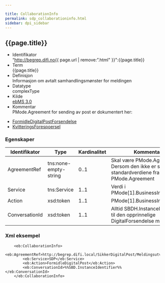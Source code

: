 ```yaml
---

title: CollaborationInfo  
permalink: sdp_collaborationinfo.html
sidebar: dpi_sidebar
---
```


## {{page.title}}

  - Identifikator  
    “http://begrep.difi.no{{ page.url | remove:”.html"
    }}":{{page.title}}
  - Term  
    {{page.title}}
  - Definisjon  
    Informasjon om avtalt samhandlingsmønster for meldingen
  - Datatype  
    complexType
  - Kilde  
    [ebMS 3.0](http://docs.oasis-open.org/ebxml-msg/ebms/v3.0/core/ebms-header-3_0-200704.xsd)
  - Kommentar  
    PMode.Agreement for sending av post er dokumentert her:

<!-- end list -->

  - [FormidleDigitalPostForsendelse](sdp_formidledigitalpostforsendelse.html)
  - [KvitteringsForespoersel](sdp_kvitteringsforspoersel.html)

### Egenskaper

| Identifikator | Type | Kardinalitet | Kommentar |
| --- | --- | --- | --- |
| AgreementRef | tns:none-empty-string | 0..1 | Skal være PMode.Agreement. Dersom den ikke er satt brukes standardverdiene fra PMode.Agreement |
| Service | tns:Service | 1..1 | Verdi i PMode\[1\].BusinessInfo.Service |
| Action | xsd:token | 1..1 | PMode\[1\].BusinessInfo.Action |
| ConversationId | xsd:token | 1..1 | Alltid SBDH.InstanceIdentifiser til den opprinnelige DigitalForsendelse meldingen |

### Xml eksempel

``` 
    <eb:CollaborationInfo>
        <eb:AgreementRef>http://begrep.difi.local/SikkerDigitalPost/Meldingsutveksling/FormidleDigitalPostForsendelse</eb:AgreementRef>
        <eb:Service>SDP</eb:Service>
        <eb:Action>FormidleDigitalPost</eb:Action>
        <eb:ConversationId>%%SBD.InstanceIdentifier%%</eb:ConversationId>
    </eb:CollaborationInfo>
```
